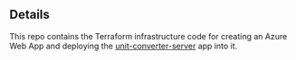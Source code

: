 ## Details

This repo contains the Terraform infrastructure code for creating an Azure Web App and deploying the [unit-converter-server](https://github.com/officialdarnyc/unit-converter-server) app into it.